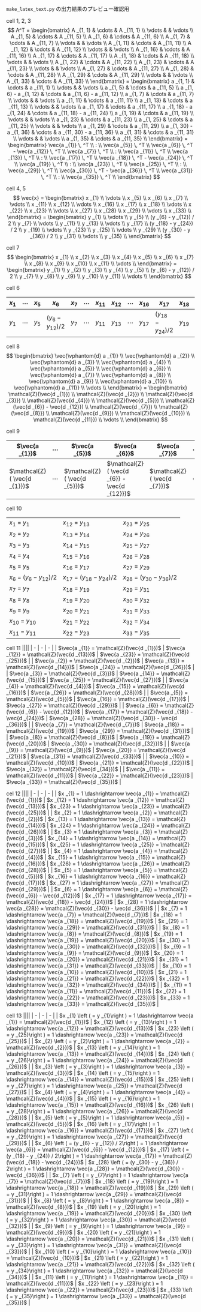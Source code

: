 <script async src="https://cdnjs.cloudflare.com/ajax/libs/mathjax/2.7.0/MathJax.js?config=TeX-AMS_CHTML" ></script>

<script type="text/x-mathjax-config">
 MathJax.Hub.Config({
 tex2jax: {
 inlineMath: [["$","$"]]
 }
 });
</script>

`make_latex_text.py` の出力結果のプレビュー確認用

cell 1, 2, 3
$$
A^T =
\begin{bmatrix}
    A _{1, 1} & \cdots & A _{11, 1} \\
    \vdots & & \vdots \\
    A _{1, 5} & \cdots & A _{11, 5} \\
    A _{1, 6} & \cdots & A _{11, 6} \\
    A _{1, 7} & \cdots & A _{11, 7} \\
    \vdots & & \vdots \\
    A _{1, 11} & \cdots & A _{11, 11} \\
    A _{1, 12} & \cdots & A _{11, 12} \\
    \vdots & & \vdots \\
    A _{1, 16} & \cdots & A _{11, 16} \\
    A _{1, 17} & \cdots & A _{11, 17} \\
    A _{1, 18} & \cdots & A _{11, 18} \\
    \vdots & & \vdots \\
    A _{1, 22} & \cdots & A _{11, 22} \\
    A _{1, 23} & \cdots & A _{11, 23} \\
    \vdots & & \vdots \\
    A _{1, 27} & \cdots & A _{11, 27} \\
    A _{1, 28} & \cdots & A _{11, 28} \\
    A _{1, 29} & \cdots & A _{11, 29} \\
    \vdots & & \vdots \\
    A _{1, 33} & \cdots & A _{11, 33} \\
\end{bmatrix} =
\begin{bmatrix}
    a _{1, 1} & \cdots & a _{11, 1} \\
    \vdots & & \vdots \\
    a _{1, 5} & \cdots & a _{11, 5} \\
    a _{1, 6} - a _{1, 12} & \cdots & a _{11, 6} - a _{11, 12} \\
    a _{1, 7} & \cdots & a _{11, 7} \\
    \vdots & & \vdots \\
    a _{1, 11} & \cdots & a _{11, 11} \\
    a _{1, 13} & \cdots & a _{11, 13} \\
    \vdots & & \vdots \\
    a _{1, 17} & \cdots & a _{11, 17} \\
    a _{1, 18} - a _{1, 24} & \cdots & a _{11, 18} - a _{11, 24} \\
    a _{1, 19} & \cdots & a _{11, 19} \\
    \vdots & & \vdots \\
    a _{1, 23} & \cdots & a _{11, 23} \\
    a _{1, 25} & \cdots & a _{11, 25} \\
    \vdots & & \vdots \\
    a _{1, 29} & \cdots & a _{11, 29} \\
    a _{1, 30} - a _{1, 36} & \cdots & a _{11, 30} - a _{11, 36} \\
    a _{1, 31} & \cdots & a _{11, 31} \\
    \vdots & & \vdots \\
    a _{1, 35} & \cdots & a _{11, 35} \\
\end{bmatrix} =
\begin{bmatrix}
    \vec{a _{1}} \, ^T \\
    : \\
    \vec{a _{5}} \, ^T \\
    \vec{a _{6}} \, ^T - \vec{a _{12}} \, ^T \\
    \vec{a _{7}} \, ^T \\
    : \\
    \vec{a _{11}} \, ^T \\
    \vec{a _{13}} \, ^T \\
    : \\
    \vec{a _{17}} \, ^T \\
    \vec{a _{18}} \, ^T - \vec{a _{24}} \, ^T \\
    \vec{a _{19}} \, ^T \\
    : \\
    \vec{a _{23}} \, ^T \\
    \vec{a _{25}} \, ^T \\
    : \\
    \vec{a _{29}} \, ^T \\
    \vec{a _{30}} \, ^T - \vec{a _{36}} \, ^T \\
    \vec{a _{31}} \, ^T \\
    : \\
    \vec{a _{35}} \, ^T \\
\end{bmatrix}
$$

cell 4, 5
$$
\vec{x} =
\begin{bmatrix}
    x _{1} \\
    \vdots \\
    x _{5} \\
    x _{6} \\
    x _{7} \\
    \vdots \\
    x _{11} \\
    x _{12} \\
    \vdots \\
    x _{16} \\
    x _{17} \\
    x _{18} \\
    \vdots \\
    x _{22} \\
    x _{23} \\
    \vdots \\
    x _{27} \\
    x _{28} \\
    x _{29} \\
    \vdots \\
    x _{33} \\
\end{bmatrix} =
\begin{bmatrix}
    y _{1} \\
    \vdots \\
    y _{5} \\
    (y _{6} - y _{12}) / 2 \\
    y _{7} \\
    \vdots \\
    y _{11} \\
    y _{13} \\
    \vdots \\
    y _{17} \\
    (y _{18} - y _{24}) / 2 \\
    y _{19} \\
    \vdots \\
    y _{23} \\
    y _{25} \\
    \vdots \\
    y _{29} \\
    (y _{30} - y _{36}) / 2 \\
    y _{31} \\
    \vdots \\
    y _{35} \\
\end{bmatrix}
$$

cell 7
$$
\begin{bmatrix}
    x _{1} \\
    x _{2} \\
    x _{3} \\
    x _{4} \\
    x _{5} \\
    x _{6} \\
    x _{7} \\
    x _{8} \\
    x _{9} \\
    x _{10} \\
    x _{11} \\
    \vdots \\
\end{bmatrix} =
\begin{bmatrix}
    y _{1} \\
    y _{2} \\
    y _{3} \\
    y _{4} \\
    y _{5} \\
    (y _{6} - y _{12}) / 2 \\
    y _{7} \\
    y _{8} \\
    y _{9} \\
    y _{10} \\
    y _{11} \\
    \vdots \\
\end{bmatrix}
$$

cell 6

| $x _{1}$ | $\cdots$ | $x _{5}$ | $x _{6}$ | $x _{7}$ | $\cdots$ | $x _{11}$ | $x _{12}$ | $\cdots$ | $x _{16}$ | $x _{17}$ | $x _{18}$ | $\cdots$ | $x _{22}$ | $x _{23}$ | $\cdots$ | $x _{27}$ | $x _{28}$ | $x _{29}$ | $\cdots$ | $x _{33}$ |
| - | - | - | - | - | - | - | - | - | - | - | - | - | - | - | - | - | - | - | - | - |
| $y _{1}$ | $\cdots$ | $y _{5}$ | $(y _{6} - y _{12}) / 2$ | $y _{7}$ | $\cdots$ | $y _{11}$ | $y _{13}$ | $\cdots$ | $y _{17}$ | $(y _{18} - y _{24}) / 2$ | $y _{19}$ | $\cdots$ | $y _{23}$ | $y _{25}$ | $\cdots$ | $y _{29}$ | $(y _{30} - y _{36}) / 2$ | $y _{31}$ | $\cdots$ | $y _{35}$ |

cell 8
$$
\begin{bmatrix}
    \vec{\vphantom{d} a _{1}} \\
    \vec{\vphantom{d} a _{2}} \\
    \vec{\vphantom{d} a _{3}} \\
    \vec{\vphantom{d} a _{4}} \\
    \vec{\vphantom{d} a _{5}} \\
    \vec{\vphantom{d} a _{6}} \\
    \vec{\vphantom{d} a _{7}} \\
    \vec{\vphantom{d} a _{8}} \\
    \vec{\vphantom{d} a _{9}} \\
    \vec{\vphantom{d} a _{10}} \\
    \vec{\vphantom{d} a _{11}} \\
    \vdots \\
\end{bmatrix} =
\begin{bmatrix}
    \mathcal{Z}(\vec{d _{1}}) \\
    \mathcal{Z}(\vec{d _{2}}) \\
    \mathcal{Z}(\vec{d _{3}}) \\
    \mathcal{Z}(\vec{d _{4}}) \\
    \mathcal{Z}(\vec{d _{5}}) \\
    \mathcal{Z}(\vec{d _{6}} - \vec{d _{12}}) \\
    \mathcal{Z}(\vec{d _{7}}) \\
    \mathcal{Z}(\vec{d _{8}}) \\
    \mathcal{Z}(\vec{d _{9}}) \\
    \mathcal{Z}(\vec{d _{10}}) \\
    \mathcal{Z}(\vec{d _{11}}) \\
    \vdots \\
\end{bmatrix}
$$

cell 9

| $\vec{a _{1}}$ | $\cdots$ | $\vec{a _{5}}$ | $\vec{a _{6}}$ | $\vec{a _{7}}$ | $\cdots$ | $\vec{a _{11}}$ | $\vec{a _{12}}$ | $\cdots$ | $\vec{a _{16}}$ | $\vec{a _{17}}$ | $\vec{a _{18}}$ | $\cdots$ | $\vec{a _{22}}$ | $\vec{a _{23}}$ | $\cdots$ | $\vec{a _{27}}$ | $\vec{a _{28}}$ | $\vec{a _{29}}$ | $\cdots$ | $\vec{a _{33}}$ |
| - | - | - | - | - | - | - | - | - | - | - | - | - | - | - | - | - | - | - | - | - |
| $\mathcal{Z}( \vec{d _{1}})$ | $\cdots$ | $\mathcal{Z}( \vec{d _{5}})$ | $\mathcal{Z}( \vec{d _{6}} - \vec{d _{12}})$ | $\mathcal{Z}( \vec{d _{7}})$ | $\cdots$ | $\mathcal{Z}( \vec{d _{11}})$ | $\mathcal{Z}( \vec{d _{13}})$ | $\cdots$ | $\mathcal{Z}( \vec{d _{17}})$ | $\mathcal{Z}( \vec{d _{18}} - \vec{d _{24}})$ | $\mathcal{Z}( \vec{d _{19}})$ | $\cdots$ | $\mathcal{Z}( \vec{d _{23}})$ | $\mathcal{Z}( \vec{d _{25}})$ | $\cdots$ | $\mathcal{Z}( \vec{d _{29}})$ | $\mathcal{Z}( \vec{d _{30}} - \vec{d _{36}})$ | $\mathcal{Z}( \vec{d _{31}})$ | $\cdots$ | $\mathcal{Z}( \vec{d _{35}})$ |

cell 10

||||
| - | - | - |
| $x _{1}$ = $y _{1}$ | $x _{12}$ = $y _{13}$ | $x _{23}$ = $y _{25}$ |
| $x _{2}$ = $y _{2}$ | $x _{13}$ = $y _{14}$ | $x _{24}$ = $y _{26}$ |
| $x _{3}$ = $y _{3}$ | $x _{14}$ = $y _{15}$ | $x _{25}$ = $y _{27}$ |
| $x _{4}$ = $y _{4}$ | $x _{15}$ = $y _{16}$ | $x _{26}$ = $y _{28}$ |
| $x _{5}$ = $y _{5}$ | $x _{16}$ = $y _{17}$ | $x _{27}$ = $y _{29}$ |
| $x _{6}$ = $(y _{6} - y _{12}) / 2$ | $x _{17}$ = $(y _{18} - y _{24}) / 2$ | $x _{28}$ = $(y _{30} - y _{36}) / 2$ |
| $x _{7}$ = $y _{7}$ | $x _{18}$ = $y _{19}$ | $x _{29}$ = $y _{31}$ |
| $x _{8}$ = $y _{8}$ | $x _{19}$ = $y _{20}$ | $x _{30}$ = $y _{32}$ |
| $x _{9}$ = $y _{9}$ | $x _{20}$ = $y _{21}$ | $x _{31}$ = $y _{33}$ |
| $x _{10}$ = $y _{10}$ | $x _{21}$ = $y _{22}$ | $x _{32}$ = $y _{34}$ |
| $x _{11}$ = $y _{11}$ | $x _{22}$ = $y _{23}$ | $x _{33}$ = $y _{35}$ |

cell 11
||||
| - | - | - |
| $\vec{a _{1}} = \mathcal{Z}(\vec{d _{1}})$ | $\vec{a _{12}} = \mathcal{Z}(\vec{d _{13}})$ | $\vec{a _{23}} = \mathcal{Z}(\vec{d _{25}})$ |
| $\vec{a _{2}} = \mathcal{Z}(\vec{d _{2}})$ | $\vec{a _{13}} = \mathcal{Z}(\vec{d _{14}})$ | $\vec{a _{24}} = \mathcal{Z}(\vec{d _{26}})$ |
| $\vec{a _{3}} = \mathcal{Z}(\vec{d _{3}})$ | $\vec{a _{14}} = \mathcal{Z}(\vec{d _{15}})$ | $\vec{a _{25}} = \mathcal{Z}(\vec{d _{27}})$ |
| $\vec{a _{4}} = \mathcal{Z}(\vec{d _{4}})$ | $\vec{a _{15}} = \mathcal{Z}(\vec{d _{16}})$ | $\vec{a _{26}} = \mathcal{Z}(\vec{d _{28}})$ |
| $\vec{a _{5}} = \mathcal{Z}(\vec{d _{5}})$ | $\vec{a _{16}} = \mathcal{Z}(\vec{d _{17}})$ | $\vec{a _{27}} = \mathcal{Z}(\vec{d _{29}})$ |
| $\vec{a _{6}} = \mathcal{Z}(\vec{d _{6}} - \vec{d _{12}})$ | $\vec{a _{17}} = \mathcal{Z}(\vec{d _{18}} - \vec{d _{24}})$ | $\vec{a _{28}} = \mathcal{Z}(\vec{d _{30}} - \vec{d _{36}})$ |
| $\vec{a _{7}} = \mathcal{Z}(\vec{d _{7}})$ | $\vec{a _{18}} = \mathcal{Z}(\vec{d _{19}})$ | $\vec{a _{29}} = \mathcal{Z}(\vec{d _{31}})$ |
| $\vec{a _{8}} = \mathcal{Z}(\vec{d _{8}})$ | $\vec{a _{19}} = \mathcal{Z}(\vec{d _{20}})$ | $\vec{a _{30}} = \mathcal{Z}(\vec{d _{32}})$ |
| $\vec{a _{9}} = \mathcal{Z}(\vec{d _{9}})$ | $\vec{a _{20}} = \mathcal{Z}(\vec{d _{21}})$ | $\vec{a _{31}} = \mathcal{Z}(\vec{d _{33}})$ |
| $\vec{a _{10}} = \mathcal{Z}(\vec{d _{10}})$ | $\vec{a _{21}} = \mathcal{Z}(\vec{d _{22}})$ | $\vec{a _{32}} = \mathcal{Z}(\vec{d _{34}})$ |
| $\vec{a _{11}} = \mathcal{Z}(\vec{d _{11}})$ | $\vec{a _{22}} = \mathcal{Z}(\vec{d _{23}})$ | $\vec{a _{33}} = \mathcal{Z}(\vec{d _{35}})$ |

cel 12
||||
| - | - | - |
| $x _{1} = 1 \dashrightarrow \vec{a _{1}} = \mathcal{Z}(\vec{d _{1}})$ | $x _{12} = 1 \dashrightarrow \vec{a _{12}} = \mathcal{Z}(\vec{d _{13}})$ | $x _{23} = 1 \dashrightarrow \vec{a _{23}} = \mathcal{Z}(\vec{d _{25}})$ |
| $x _{2} = 1 \dashrightarrow \vec{a _{2}} = \mathcal{Z}(\vec{d _{2}})$ | $x _{13} = 1 \dashrightarrow \vec{a _{13}} = \mathcal{Z}(\vec{d _{14}})$ | $x _{24} = 1 \dashrightarrow \vec{a _{24}} = \mathcal{Z}(\vec{d _{26}})$ |
| $x _{3} = 1 \dashrightarrow \vec{a _{3}} = \mathcal{Z}(\vec{d _{3}})$ | $x _{14} = 1 \dashrightarrow \vec{a _{14}} = \mathcal{Z}(\vec{d _{15}})$ | $x _{25} = 1 \dashrightarrow \vec{a _{25}} = \mathcal{Z}(\vec{d _{27}})$ |
| $x _{4} = 1 \dashrightarrow \vec{a _{4}} = \mathcal{Z}(\vec{d _{4}})$ | $x _{15} = 1 \dashrightarrow \vec{a _{15}} = \mathcal{Z}(\vec{d _{16}})$ | $x _{26} = 1 \dashrightarrow \vec{a _{26}} = \mathcal{Z}(\vec{d _{28}})$ |
| $x _{5} = 1 \dashrightarrow \vec{a _{5}} = \mathcal{Z}(\vec{d _{5}})$ | $x _{16} = 1 \dashrightarrow \vec{a _{16}} = \mathcal{Z}(\vec{d _{17}})$ | $x _{27} = 1 \dashrightarrow \vec{a _{27}} = \mathcal{Z}(\vec{d _{29}})$ |
| $x _{6} = 1 \dashrightarrow \vec{a _{6}} = \mathcal{Z}(\vec{d _{6}} - \vec{d _{12}})$ | $x _{17} = 1 \dashrightarrow \vec{a _{17}} = \mathcal{Z}(\vec{d _{18}} - \vec{d _{24}})$ | $x _{28} = 1 \dashrightarrow \vec{a _{28}} = \mathcal{Z}(\vec{d _{30}} - \vec{d _{36}})$ |
| $x _{7} = 1 \dashrightarrow \vec{a _{7}} = \mathcal{Z}(\vec{d _{7}})$ | $x _{18} = 1 \dashrightarrow \vec{a _{18}} = \mathcal{Z}(\vec{d _{19}})$ | $x _{29} = 1 \dashrightarrow \vec{a _{29}} = \mathcal{Z}(\vec{d _{31}})$ |
| $x _{8} = 1 \dashrightarrow \vec{a _{8}} = \mathcal{Z}(\vec{d _{8}})$ | $x _{19} = 1 \dashrightarrow \vec{a _{19}} = \mathcal{Z}(\vec{d _{20}})$ | $x _{30} = 1 \dashrightarrow \vec{a _{30}} = \mathcal{Z}(\vec{d _{32}})$ |
| $x _{9} = 1 \dashrightarrow \vec{a _{9}} = \mathcal{Z}(\vec{d _{9}})$ | $x _{20} = 1 \dashrightarrow \vec{a _{20}} = \mathcal{Z}(\vec{d _{21}})$ | $x _{31} = 1 \dashrightarrow \vec{a _{31}} = \mathcal{Z}(\vec{d _{33}})$ |
| $x _{10} = 1 \dashrightarrow \vec{a _{10}} = \mathcal{Z}(\vec{d _{10}})$ | $x _{21} = 1 \dashrightarrow \vec{a _{21}} = \mathcal{Z}(\vec{d _{22}})$ | $x _{32} = 1 \dashrightarrow \vec{a _{32}} = \mathcal{Z}(\vec{d _{34}})$ |
| $x _{11} = 1 \dashrightarrow \vec{a _{11}} = \mathcal{Z}(\vec{d _{11}})$ | $x _{22} = 1 \dashrightarrow \vec{a _{22}} = \mathcal{Z}(\vec{d _{23}})$ | $x _{33} = 1 \dashrightarrow \vec{a _{33}} = \mathcal{Z}(\vec{d _{35}})$ |

cell 13
||||
| - | - | - |
| $x _{1} \left ( = y _{1}\right ) = 1 \dashrightarrow \vec{a _{1}} = \mathcal{Z}(\vec{d _{1}})$ | $x _{12} \left ( = y _{13}\right ) = 1 \dashrightarrow \vec{a _{12}} = \mathcal{Z}(\vec{d _{13}})$ | $x _{23} \left ( = y _{25}\right ) = 1 \dashrightarrow \vec{a _{23}} = \mathcal{Z}(\vec{d _{25}})$ |
| $x _{2} \left ( = y _{2}\right ) = 1 \dashrightarrow \vec{a _{2}} = \mathcal{Z}(\vec{d _{2}})$ | $x _{13} \left ( = y _{14}\right ) = 1 \dashrightarrow \vec{a _{13}} = \mathcal{Z}(\vec{d _{14}})$ | $x _{24} \left ( = y _{26}\right ) = 1 \dashrightarrow \vec{a _{24}} = \mathcal{Z}(\vec{d _{26}})$ |
| $x _{3} \left ( = y _{3}\right ) = 1 \dashrightarrow \vec{a _{3}} = \mathcal{Z}(\vec{d _{3}})$ | $x _{14} \left ( = y _{15}\right ) = 1 \dashrightarrow \vec{a _{14}} = \mathcal{Z}(\vec{d _{15}})$ | $x _{25} \left ( = y _{27}\right ) = 1 \dashrightarrow \vec{a _{25}} = \mathcal{Z}(\vec{d _{27}})$ |
| $x _{4} \left ( = y _{4}\right ) = 1 \dashrightarrow \vec{a _{4}} = \mathcal{Z}(\vec{d _{4}})$ | $x _{15} \left ( = y _{16}\right ) = 1 \dashrightarrow \vec{a _{15}} = \mathcal{Z}(\vec{d _{16}})$ | $x _{26} \left ( = y _{28}\right ) = 1 \dashrightarrow \vec{a _{26}} = \mathcal{Z}(\vec{d _{28}})$ |
| $x _{5} \left ( = y _{5}\right ) = 1 \dashrightarrow \vec{a _{5}} = \mathcal{Z}(\vec{d _{5}})$ | $x _{16} \left ( = y _{17}\right ) = 1 \dashrightarrow \vec{a _{16}} = \mathcal{Z}(\vec{d _{17}})$ | $x _{27} \left ( = y _{29}\right ) = 1 \dashrightarrow \vec{a _{27}} = \mathcal{Z}(\vec{d _{29}})$ |
| $x _{6} \left ( = (y _{6} - y _{12}) / 2\right ) = 1 \dashrightarrow \vec{a _{6}} = \mathcal{Z}(\vec{d _{6}} - \vec{d _{12}})$ | $x _{17} \left ( = (y _{18} - y _{24}) / 2\right ) = 1 \dashrightarrow \vec{a _{17}} = \mathcal{Z}(\vec{d _{18}} - \vec{d _{24}})$ | $x _{28} \left ( = (y _{30} - y _{36}) / 2\right ) = 1 \dashrightarrow \vec{a _{28}} = \mathcal{Z}(\vec{d _{30}} - \vec{d _{36}})$ |
| $x _{7} \left ( = y _{7}\right ) = 1 \dashrightarrow \vec{a _{7}} = \mathcal{Z}(\vec{d _{7}})$ | $x _{18} \left ( = y _{19}\right ) = 1 \dashrightarrow \vec{a _{18}} = \mathcal{Z}(\vec{d _{19}})$ | $x _{29} \left ( = y _{31}\right ) = 1 \dashrightarrow \vec{a _{29}} = \mathcal{Z}(\vec{d _{31}})$ |
| $x _{8} \left ( = y _{8}\right ) = 1 \dashrightarrow \vec{a _{8}} = \mathcal{Z}(\vec{d _{8}})$ | $x _{19} \left ( = y _{20}\right ) = 1 \dashrightarrow \vec{a _{19}} = \mathcal{Z}(\vec{d _{20}})$ | $x _{30} \left ( = y _{32}\right ) = 1 \dashrightarrow \vec{a _{30}} = \mathcal{Z}(\vec{d _{32}})$ |
| $x _{9} \left ( = y _{9}\right ) = 1 \dashrightarrow \vec{a _{9}} = \mathcal{Z}(\vec{d _{9}})$ | $x _{20} \left ( = y _{21}\right ) = 1 \dashrightarrow \vec{a _{20}} = \mathcal{Z}(\vec{d _{21}})$ | $x _{31} \left ( = y _{33}\right ) = 1 \dashrightarrow \vec{a _{31}} = \mathcal{Z}(\vec{d _{33}})$ |
| $x _{10} \left ( = y _{10}\right ) = 1 \dashrightarrow \vec{a _{10}} = \mathcal{Z}(\vec{d _{10}})$ | $x _{21} \left ( = y _{22}\right ) = 1 \dashrightarrow \vec{a _{21}} = \mathcal{Z}(\vec{d _{22}})$ | $x _{32} \left ( = y _{34}\right ) = 1 \dashrightarrow \vec{a _{32}} = \mathcal{Z}(\vec{d _{34}})$ |
| $x _{11} \left ( = y _{11}\right ) = 1 \dashrightarrow \vec{a _{11}} = \mathcal{Z}(\vec{d _{11}})$ | $x _{22} \left ( = y _{23}\right ) = 1 \dashrightarrow \vec{a _{22}} = \mathcal{Z}(\vec{d _{23}})$ | $x _{33} \left ( = y _{35}\right ) = 1 \dashrightarrow \vec{a _{33}} = \mathcal{Z}(\vec{d _{35}})$ |